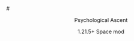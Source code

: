 #<p style="text-align:center;"> Psychological Ascent

<p style="text-align:center;">1.21.5+ Space mod 

